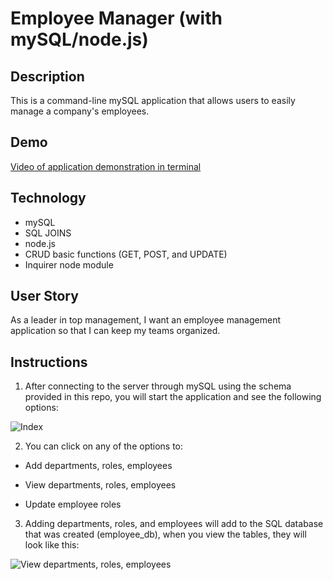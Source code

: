 # Employee Manager (with mySQL/node.js)

## Description

This is a command-line mySQL application that allows users to easily manage a company's employees.

## Demo

[Video of application demonstration in terminal](https://youtu.be/xBRGw2MliF4)

## Technology

* mySQL
* SQL JOINS
* node.js
* CRUD basic functions (GET, POST, and UPDATE)
* Inquirer node module

## User Story

As a leader in top management, I want an employee management application so that I can keep my teams organized.

## Instructions

1. After connecting to the server through mySQL using the schema provided in this repo, you will start the application and see the following options:

![Index](https://kaykuhl.github.io/10-mysql-employee-manager/images/start.JPG)

2. You can click on any of the options to: 

  * Add departments, roles, employees

  * View departments, roles, employees

  * Update employee roles

3. Adding departments, roles, and employees will add to the SQL database that was created (employee_db), when you view the tables, they will look like this:

![View departments, roles, employees](https://kaykuhl.github.io/10-mysql-employee-manager/images/tables.JPG)
